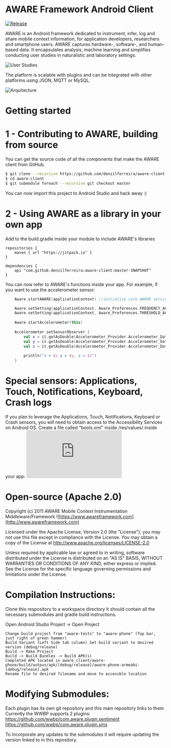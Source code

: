 AWARE Framework Android Client
======================
[![Release](https://jitpack.io/v/denzilferreira/aware-client.svg)](https://jitpack.io/#denzilferreira/aware-client)

AWARE is an Android framework dedicated to instrument, infer, log and share mobile context information,
for application developers, researchers and smartphone users. AWARE captures hardware-, software-, and 
human-based data. It encapsulates analysis, machine learning and simplifies conducting user studies 
in naturalistic and laboratory settings. 

![User Studies](http://www.awareframework.com/wp-content/uploads/2014/05/aware_overview1.png)

The platform is scalable with plugins and can be integrated with other platforms using JSON, MQTT or MySQL.

![Arquitecture](http://www.awareframework.com/wp-content/uploads/2015/12/aware-architecture.png)

Getting started 
===============

1 - Contributing to AWARE, building from source
===========================================

You can get the source code of all the components that make the AWARE client from GitHub.
```bash
$ git clone --recursive https://github.com/denzilferreira/aware-client.git
$ cd aware-client
$ git submodule foreach --recursive git checkout master
```

You can now import this project to Android Studio and hack away :)

2 - Using AWARE as a library in your own app
========================================

Add to the build.gradle inside your module to include AWARE's libraries

```Gradle
repositories {
    maven { url "https://jitpack.io" }
}

dependencies {
    api "com.github.denzilferreira:aware-client:master-SNAPSHOT"
}
```

You can now refer to AWARE's functions inside your app. For example, if you want to use the accelerometer
sensor:

```kotlin
    Aware.startAWARE(applicationContext) //initialise core AWARE service

    Aware.setSetting(applicationContext, Aware_Preferences.FREQUENCY_ACCELEROMETER, 200000) //20Hz
    Aware.setSetting(applicationContext, Aware_Preferences.THRESHOLD_ACCELEROMETER, 0.02f) // [x,y,z] > 0.02 to log
    
    Aware.startAccelerometer(this)
    
    Accelerometer.setSensorObserver {
        val x = it.getAsDouble(Accelerometer_Provider.Accelerometer_Data.VALUES_0)
        val y = it.getAsDouble(Accelerometer_Provider.Accelerometer_Data.VALUES_1)
        val z = it.getAsDouble(Accelerometer_Provider.Accelerometer_Data.VALUES_2)
        
        println("x = $x y = $y, z = $z")
    }
```

Special sensors: Applications, Touch, Notifications, Keyboard, Crash logs
==================================================================
If you plan to leverage the Applications, Touch, Notifications, Keyboard or Crash sensors, you will need 
to obtain access to the Accessibility Services on Android OS. Create a file called "bools.xml" inside
/res/values/ inside your app: ![bools.xml](https://github.com/denzilferreira/aware-client/blob/master/aware-phone/src/main/res/values/bools.xml)


Open-source (Apache 2.0)
========================
Copyright (c) 2011 AWARE Mobile Context Instrumentation Middleware/Framework 
![https://www.awareframework.com](http://www.awareframework.com)

Licensed under the Apache License, Version 2.0 (the "License");
you may not use this file except in compliance with the License.
You may obtain a copy of the License at 
http://www.apache.org/licenses/LICENSE-2.0

Unless required by applicable law or agreed to in writing, software
distributed under the License is distributed on an "AS IS" BASIS,
WITHOUT WARRANTIES OR CONDITIONS OF ANY KIND, either express or implied.
See the License for the specific language governing permissions and
limitations under the License.

Compilation Instructions:
=========================

Clone this respository to a workspace directory
    It should contain all the necessary submodules and gradle build instructions.

Open Android Studio
    Project -> Open Project <workspace directory>
    
    Change build project from "aware-tests" to "aware-phone" (Top bar, just right of green hammer)
    Build Variant (Left Side tab column) Set build variant to desired version (debug/release)    
    Build -> Make Project
    Build -> Build Bundles -> Build APK(s)
    Completed APK located in aware_client/aware-phone/build/outpus/apk/[debug/release]/aware-phone-armeabi-[debug/release].apk
    Rename file to desired filename and move to accessble location
    
Modifying Submodules:
=====================

Each plugin has its own git repository and this main repository links to them
Currently the WWBP supports 2 plugins:
    https://github.com/wwbp/com.aware.plugin.sentiment
    https://github.com/wwbp/com.aware.plugin.sms
    
To incorporate any updates to the submodules it will require updating the version linked to in this repository. 